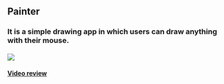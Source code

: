 ## Painter
### It is a simple drawing app in which users can draw anything with their mouse.
#### ![](https://imgur.com/wi3j5W8.jpg)
#### [Video review](https://youtu.be/tyel8eo_Sps)
